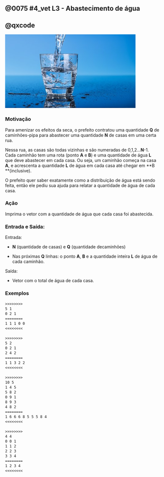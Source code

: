 ## @0075 #4_vet L3 - Abastecimento de água
## @qxcode

![](capa.jpg)

### Motivação

Para amenizar os efeitos da seca, o prefeito contratou uma quantidade **Q** de caminhões-pipa para abastecer uma quantidade **N** de casas em uma certa rua.

Nessa rua, as casas são todas vizinhas e são numeradas de 0,1,2...**N**\-1.  
Cada caminhão tem uma rota (ponto **A** e **B**) e uma quantidade de água **L** que deve abastecer em cada casa. Ou seja, um caminhão começa na casa **A**, e acrescenta  a quantidade **L** de água em cada casa até chegar em **B **(inclusive).

O prefeito quer saber exatamente como a distribuição de água está sendo feita, então ele pediu sua ajuda para relatar a quantidade de água de cada casa.

### Ação  

Imprima o vetor com a quantidade de água que cada casa foi abastecida.

### Entrada e Saída:

Entrada:

*   **N** (quantidade de casas) e **Q** (quantidade decaminhões)
    
*   Nas próximas **Q** linhas: o ponto **A**, **B** e a quantidade inteira **L** de água de cada caminhão.

Saída:

*   Vetor com o total de água de cada casa.

### Exemplos

```
>>>>>>>>
5 1
0 2 1  
========
1 1 1 0 0
<<<<<<<<
  
>>>>>>>>
5 2
0 2 1
2 4 2
========
1 1 3 2 2
<<<<<<<<

>>>>>>>>
10 5
1 4 5
5 8 2
0 9 1
8 9 3
4 8 2
========
1 6 6 6 8 5 5 5 8 4
<<<<<<<<

>>>>>>>>
4 4
0 0 1
1 1 2
2 2 3
3 3 4  
========
1 2 3 4
<<<<<<<<
```

<!---
>>>>>>>> 01
5 1
0 4 50
========
50 50 50 50 50
<<<<<<<<

>>>>>>>> 02
6 6
0 5 1
1 5 1
2 5 1
3 5 1
4 5 1
5 5 1
========
1 2 3 4 5 6
<<<<<<<<

>>>>>>>> 03
10 5
1 4 5
5 8 2
0 9 1
8 9 3
4 8 2
========
1 6 6 6 8 5 5 5 8 4
<<<<<<<<

>>>>>>>> 04
20 6
1 19 5
7 12 10
0 3 30
8 19 3
0 2 8
6 9 4
========
38 43 43 35 5 5 9 19 22 22 18 18 18 8 8 8 8 8 8 8
<<<<<<<<

>>>>>>>> 05
10 15
1 3 13
4 5 30
0 3 20
0 0 5
8 9 27
3 8 12
3 9 25
6 7 2
2 3 13
4 7 8
6 6 7
1 5 4
4 8 2
5 9 17
0 3 8
========
33 45 58 95 81 98 73 66 83 69
<<<<<<<<
--->